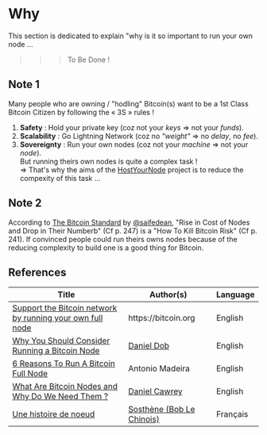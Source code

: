 Why
==
This section is dedicated to explain "why is it so important to run your own node ...
>>> To Be Done !

Note 1
-
Many people who are owning / "hodling" Bitcoin(s) want to be a 1st Class Bitcoin Citizen by following the « 3S » rules !  
1. __Safety__ : Hold your private key (coz not your _keys_ => not your _funds_). 
2. __Scalability__ : Go Lightning Network (coz no _"weight"_ => no _delay_, no _fee_). 
3. __Sovereignty__ : Run your own nodes (coz not your _machine_ => not your _node_).  
But running theirs own nodes is quite a complex task !  
=> That's why the aims of the <A href="https://github.com/babonet13/HostYourNode">HostYourNode</A> project is to reduce the compexity of this task ...

Note 2
-
According to <A href="https://www.amazon.fr/Bitcoin-Standard-Decentralized-Alternative-Central/dp/1119473861">The Bitcoin Standard<A/> by <A href="https://twitter.com/saifedean">@saifedean<A/>, "Rise in Cost of Nodes and Drop in Their Numberb" (Cf p. 247) is a "How To Kill Bitcoin Risk" (Cf p. 241). 
If convinced people could run theirs owns nodes because of the reducing complexity to build one is a good thing for Bitcoin. 


References
-

<table>
    <thead>
        <tr>
            <th>Title</th>
            <th>Author(s)</th>
            <th>Language</th>
        </tr>
    </thead>
     <tbody>
        <tr>
            <td><A href="https://bitcoin.org/en/full-node">Support the Bitcoin network by running your own full node</A> </td>
            <td>https://bitcoin.org</td>
            <td>English</td>
        </tr>
         <tr>
            <td><A href="https://nulltx.com/why-you-should-consider-running-a-bitcoin-node/">Why You Should Consider Running a Bitcoin Node</A> </td>
            <td><A href="https://nulltx.com/author/writer9/">Daniel Dob</A> </td>
            <td>English</td>
        </tr>        
         <tr>
            <td><A href="https://bitcoinist.com/6-reasons-run-bitcoin-full-node/">6 Reasons To Run A Bitcoin Full Node</A> </td>
            <td>Antonio Madeira</td>
            <td>English</td>
        </tr>   
         <tr>
            <td><A href="https://www.coindesk.com/bitcoin-nodes-need/">What Are Bitcoin Nodes and Why Do We Need Them ?</A> </td>
            <td><A href="https://twitter.com/danielcawrey">Daniel Cawrey</A> </td>
            <td>English</td>
        </tr>   
        <tr>
            <td><A href="https://www.sosthene.net/histoire-noeud/">Une histoire de noeud</A> </td>
            <td><A href="https://twitter.com/Bob_le_chinois">Sosthène (Bob Le Chinois)</A> </td>
            <td>Français</td>
        </tr>
    </tbody>
</table>
